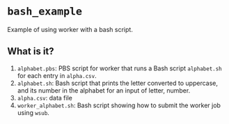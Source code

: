 # `bash_example`

Example of using worker with a bash script.

## What is it?
1. `alphabet.pbs`: PBS script for worker that runs a Bash script
    `alphabet.sh` for each entry in `alpha.csv`.
1. `alphabet.sh`: Bash script that prints the letter converted to
    uppercase, and its number in the alphabet for an input of letter,
    number.
1. `alpha.csv`: data file
1. `worker_alphabet.sh`: Bash script showing how to submit the worker job
    using `wsub`.
